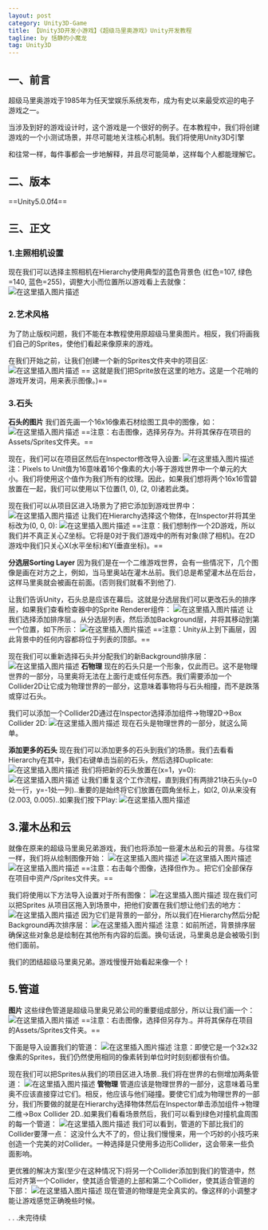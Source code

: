 ```yaml
---
layout: post
category: Unity3D-Game
title: 【Unity3D开发小游戏】《超级马里奥游戏》Unity开发教程
tagline: by 恬静的小魔龙
tag: Unity3D
---
```


## 一、前言
超级马里奥游戏于1985年为任天堂娱乐系统发布，成为有史以来最受欢迎的电子游戏之一。

当涉及到好的游戏设计时，这个游戏是一个很好的例子。在本教程中，我们将创建游戏的一个小测试场景，并尽可能地关注核心机制。我们将使用Unity3D引擎

和往常一样，每件事都会一步地解释，并且尽可能简单，这样每个人都能理解它。

## 二、版本
==Unity5.0.0f4==

## 三、正文
### 1.主照相机设置
现在我们可以选择主照相机在Hierarchy使用典型的蓝色背景色 (红色=107, 绿色=140, 蓝色=255)，调整大小而位置所以游戏看上去就像：
![在这里插入图片描述](https://img-blog.csdnimg.cn/20190912151509687.png?x-oss-process=image/watermark,type_ZmFuZ3poZW5naGVpdGk,shadow_10,text_aHR0cHM6Ly9ibG9nLmNzZG4ubmV0L3E3NjQ0MjQ1Njc=,size_16,color_FFFFFF,t_70)
### 2.艺术风格
为了防止版权问题，我们不能在本教程使用原超级马里奥图片。相反，我们将画我们自己的Sprites，使他们看起来像原来的游戏。

在我们开始之前，让我们创建一个新的Sprites文件夹中的项目区:
![在这里插入图片描述](https://img-blog.csdnimg.cn/20190912151631824.png)
== 这就是我们把Sprite放在这里的地方。这是一个花哨的游戏开发词，用来表示图像。)==

### 3.石头
**石头的图片**
我们首先画一个16x16像素石材绘图工具中的图像，如：
![在这里插入图片描述](https://imgconvert.csdnimg.cn/aHR0cHM6Ly9ub29idHV0cy5jb20vY29udGVudC91bml0eS8yZC1zdXBlci1tYXJpby1icm9zLWdhbWUvc3RvbmUucG5n?x-oss-process=image/format,png)
==注意：右击图像，选择另存为。并将其保存在项目的Assets/Sprites文件夹。==

现在，我们可以在项目区然后在Inspector修改导入设置:
![在这里插入图片描述](https://img-blog.csdnimg.cn/2019091215254274.png?x-oss-process=image/watermark,type_ZmFuZ3poZW5naGVpdGk,shadow_10,text_aHR0cHM6Ly9ibG9nLmNzZG4ubmV0L3E3NjQ0MjQ1Njc=,size_16,color_FFFFFF,t_70)
注：Pixels to Unit值为16意味着16个像素的大小等于游戏世界中一个单元的大小。我们将使用这个值作为我们所有的纹理。因此，如果我们想将两个16x16雪碧放置在一起，我们可以使用以下位置(1, 0), (2, 0)诸若此类。

现在我们可以从项目区进入场景为了把它添加到游戏世界中：
![在这里插入图片描述](https://img-blog.csdnimg.cn/20190912152625134.png?x-oss-process=image/watermark,type_ZmFuZ3poZW5naGVpdGk,shadow_10,text_aHR0cHM6Ly9ibG9nLmNzZG4ubmV0L3E3NjQ0MjQ1Njc=,size_16,color_FFFFFF,t_70)
让我们在Hierarchy选择这个物体，在Inspector并将其坐标改为(0, 0, 0):
![在这里插入图片描述](https://img-blog.csdnimg.cn/20190912152718940.png?x-oss-process=image/watermark,type_ZmFuZ3poZW5naGVpdGk,shadow_10,text_aHR0cHM6Ly9ibG9nLmNzZG4ubmV0L3E3NjQ0MjQ1Njc=,size_16,color_FFFFFF,t_70)
==注意：我们想制作一个2D游戏，所以我们并不真正关心Z坐标。它将是0对于我们游戏中的所有对象(除了相机)。在2D游戏中我们只关心X(水平坐标)和Y(垂直坐标)。==

**分选层Sorting Layer**
因为我们是在一个二维游戏世界，会有一些情况下，几个图像是画在对方之上，例如，当马里奥站在灌木丛前。我们总是希望灌木丛在后台，这样马里奥就会被画在前面。(否则我们就看不到他了).

让我们告诉Unity，石头总是应该在幕后。这就是分选层我们可以更改石头的排序层，如果我们查看检查器中的Sprite Renderer组件：
![在这里插入图片描述](https://img-blog.csdnimg.cn/20190912152749307.png)
让我们选择添加排序层.。从分选层列表，然后添加Background层，并将其移动到第一个位置，如下所示：
![在这里插入图片描述](https://img-blog.csdnimg.cn/20190912152805653.png)
==注意：Unity从上到下画层，因此背景中的任何内容都将位于列表的顶部。==

现在我们可以重新选择石头并分配我们的新Background排序层：
![在这里插入图片描述](https://img-blog.csdnimg.cn/20190912152832516.png)
**石物理**
现在的石头只是一个形象，仅此而已。这不是物理世界的一部分，马里奥将无法在上面行走或任何东西。我们需要添加一个Collider2D让它成为物理世界的一部分，这意味着事物将与石头相撞，而不是跌落或穿过石头。

我们可以添加一个Collider2D通过在Inspector选择添加组件->物理2D->Box Collider 2D:
![在这里插入图片描述](https://img-blog.csdnimg.cn/2019091215342937.png?x-oss-process=image/watermark,type_ZmFuZ3poZW5naGVpdGk,shadow_10,text_aHR0cHM6Ly9ibG9nLmNzZG4ubmV0L3E3NjQ0MjQ1Njc=,size_16,color_FFFFFF,t_70)
现在石头是物理世界的一部分，就这么简单。

**添加更多的石头**
现在我们可以添加更多的石头到我们的场景。我们去看看Hierarchy在其中，我们右键单击当前的石头，然后选择Duplicate:
![在这里插入图片描述](https://img-blog.csdnimg.cn/20190912153602121.png)
我们将把新的石头放置在(x=1，y=0):
![在这里插入图片描述](https://img-blog.csdnimg.cn/20190912153753787.png)
让我们重复这个工作流程，直到我们有两排21块石头(y=0处一行，y=-1处一列)..重要的是始终将它们放置在圆角坐标上，如(2, 0)从来没有(2.003, 0.005)..如果我们按下Play:
![在这里插入图片描述](https://img-blog.csdnimg.cn/2019091215380931.png)

## 3.灌木丛和云
就像在原来的超级马里奥兄弟游戏，我们也将添加一些灌木丛和云的背景。与往常一样，我们将从绘制图像开始：
![在这里插入图片描述](https://imgconvert.csdnimg.cn/aHR0cHM6Ly9ub29idHV0cy5jb20vY29udGVudC91bml0eS8yZC1zdXBlci1tYXJpby1icm9zLWdhbWUvY2xvdWQucG5n?x-oss-process=image/format,png)
![在这里插入图片描述](https://imgconvert.csdnimg.cn/aHR0cHM6Ly9ub29idHV0cy5jb20vY29udGVudC91bml0eS8yZC1zdXBlci1tYXJpby1icm9zLWdhbWUvY2xvdWRzLnBuZw?x-oss-process=image/format,png)
![在这里插入图片描述](https://imgconvert.csdnimg.cn/aHR0cHM6Ly9ub29idHV0cy5jb20vY29udGVudC91bml0eS8yZC1zdXBlci1tYXJpby1icm9zLWdhbWUvYnVzaC5wbmc?x-oss-process=image/format,png)
==注意：右击每个图像，选择但作为.。把它们全部保存在项目中资产/Sprites文件夹。==

我们将使用以下方法导入设置对于所有图像：
![在这里插入图片描述](https://img-blog.csdnimg.cn/20190912153943862.png?x-oss-process=image/watermark,type_ZmFuZ3poZW5naGVpdGk,shadow_10,text_aHR0cHM6Ly9ibG9nLmNzZG4ubmV0L3E3NjQ0MjQ1Njc=,size_16,color_FFFFFF,t_70)
现在我们可以把Sprites 从项目区拖入到场景中，把他们安置在我们想让他们去的地方：
![在这里插入图片描述](https://img-blog.csdnimg.cn/20190912154015384.png?x-oss-process=image/watermark,type_ZmFuZ3poZW5naGVpdGk,shadow_10,text_aHR0cHM6Ly9ibG9nLmNzZG4ubmV0L3E3NjQ0MjQ1Njc=,size_16,color_FFFFFF,t_70)
因为它们是背景的一部分，所以我们在Hierarchy然后分配Background再次排序层：
![在这里插入图片描述](https://img-blog.csdnimg.cn/20190912154035759.png?x-oss-process=image/watermark,type_ZmFuZ3poZW5naGVpdGk,shadow_10,text_aHR0cHM6Ly9ibG9nLmNzZG4ubmV0L3E3NjQ0MjQ1Njc=,size_16,color_FFFFFF,t_70)
注意：如前所述，背景排序层确保这些对象总是绘制在其他所有内容的后面。换句话说，马里奥总是会被吸引到他们面前。

我们的团结超级马里奥兄弟。游戏慢慢开始看起来像一个！

## 5.管道
**图片**
这些绿色管道是超级马里奥兄弟公司的重要组成部分，所以让我们画一个：
![在这里插入图片描述](https://imgconvert.csdnimg.cn/aHR0cHM6Ly9ub29idHV0cy5jb20vY29udGVudC91bml0eS8yZC1zdXBlci1tYXJpby1icm9zLWdhbWUvcGlwZS5wbmc?x-oss-process=image/format,png)
==注意：右击图像，选择但另存为.。并将其保存在项目的Assets/Sprites文件夹。==

下面是导入设置我们的管道：
![在这里插入图片描述](https://img-blog.csdnimg.cn/20190912155328231.png?x-oss-process=image/watermark,type_ZmFuZ3poZW5naGVpdGk,shadow_10,text_aHR0cHM6Ly9ibG9nLmNzZG4ubmV0L3E3NjQ0MjQ1Njc=,size_16,color_FFFFFF,t_70)
注意：即使它是一个32x32像素的Sprites，我们仍然使用相同的像素转到单位时时刻刻都很有价值。

现在我们可以把Sprites从我们的项目区进入场景..我们将在世界的右侧增加两条管道：
![在这里插入图片描述](https://img-blog.csdnimg.cn/20190912155358785.png?x-oss-process=image/watermark,type_ZmFuZ3poZW5naGVpdGk,shadow_10,text_aHR0cHM6Ly9ibG9nLmNzZG4ubmV0L3E3NjQ0MjQ1Njc=,size_16,color_FFFFFF,t_70)
**管物理**
管道应该是物理世界的一部分，这意味着马里奥不应该直接穿过它们。相反，他应该与他们碰撞。要使它们成为物理世界的一部分，我们所要做的就是在Hierarchy选择物体然后在Inspector单击添加组件->物理二维->Box Collider 2D..如果我们看看场景然后，我们可以看到绿色对撞机盒周围的每一个管道：
![在这里插入图片描述](https://img-blog.csdnimg.cn/20190912155515448.png?x-oss-process=image/watermark,type_ZmFuZ3poZW5naGVpdGk,shadow_10,text_aHR0cHM6Ly9ibG9nLmNzZG4ubmV0L3E3NjQ0MjQ1Njc=,size_16,color_FFFFFF,t_70)
我们可以看到，管道的下部比我们的Collider要薄一点：
这没什么大不了的，但让我们慢慢来，用一个巧妙的小技巧来创造一个完美的对Collider。一种选择是只使用多边形Collider，这会带来一些负面影响。

更优雅的解决方案(至少在这种情况下)将另一个Collider添加到我们的管道中，然后对齐第一个Collider，使其适合管道的上部和第二个Collider，使其适合管道的下部：
![在这里插入图片描述](https://img-blog.csdnimg.cn/2019091216205562.png?x-oss-process=image/watermark,type_ZmFuZ3poZW5naGVpdGk,shadow_10,text_aHR0cHM6Ly9ibG9nLmNzZG4ubmV0L3E3NjQ0MjQ1Njc=,size_16,color_FFFFFF,t_70)
现在管道的物理是完全真实的。像这样的小调整才能让游戏感觉正确晚些时候。

. . .未完待续
